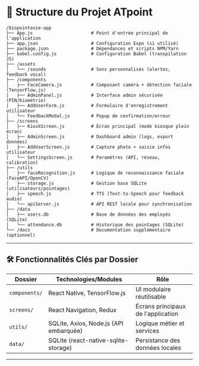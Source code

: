 # 📁 Structure du Projet ATpoint

```text
/biopointeuse-app
├── App.js                      # Point d'entrée principal de l'application
├── app.json                    # Configuration Expo (si utilisé)
├── package.json                # Dépendances et scripts NPM/Yarn
├── babel.config.js             # Configuration Babel (transpilation JS)
├── /assets                     
│   └── /sounds                 # Sons personnalisés (alertes, feedback vocal)
├── /components                 
│   ├── FaceCamera.js           # Composant caméra + détection faciale (TensorFlow.js)
│   ├── AdminPanel.js           # Interface admin sécurisée (PIN/biométrie)
│   ├── AddUserForm.js          # Formulaire d'enregistrement utilisateur
│   └── FeedbackModal.js        # Popup de confirmation/erreur
├── /screens                    
│   ├── KioskScreen.js          # Écran principal (mode kiosque plein écran)
│   ├── AdminScreen.js          # Dashboard admin (logs, export données)
│   ├── AddUserScreen.js        # Capture photo + saisie infos utilisateur
│   └── SettingsScreen.js       # Paramètres (API, réseau, calibration)
├── /utils                      
│   ├── faceRecognition.js      # Logique de reconnaissance faciale (FaceAPI/OpenCV)
│   ├── storage.js              # Gestion base SQLite (utilisateurs/pointages)
│   ├── speech.js               # TTS (Text-to-Speech pour feedback audio)
│   └── apiServer.js            # API REST locale pour synchronisation
├── /data                       
│   ├── users.db                # Base de données des employés (SQLite)
│   └── attendance.db           # Historique des pointages (SQLite)
└── /docs                       # Documentation supplémentaire (optionnel)
```

---

## 🛠 Fonctionnalités Clés par Dossier
| **Dossier**       | **Technologies/Modules**                     | **Rôle**                          |
|--------------------|---------------------------------------------|-----------------------------------|
| `components/`      | React Native, TensorFlow.js                 | UI modulaire réutilisable         |
| `screens/`         | React Navigation, Redux                     | Écrans principaux de l'application|
| `utils/`           | SQLite, Axios, Node.js (API embarquée)      | Logique métier et services        |
| `data/`            | SQLite (react-native-sqlite-storage)        | Persistance des données locales   |

---





